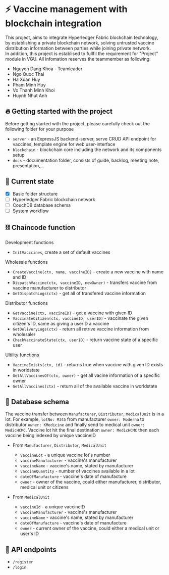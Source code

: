 # :zap: Vaccine management with blockchain integration 
This project, aims to integrate Hyperledger Fabric blockchain technology, by establishing a private blockchain network, solving untrusted vaccine distribution information between parties while joining private network.\
In addition, this project is establised to fullfil the requirement for "Project" module in VGU. All infomation reserves the teammember as following:
* Nguyen Dang Khoa - Teamleader
* Ngo Quoc Thai
* Ha Xuan Huy
* Pham Minh Huy
* Vo Thanh Minh Khoi
* Huynh Nhut Anh

## :fire: Getting started with the project
Before getting started with the project, please carefully check out the following folder for your purpose
* ```server``` - an ExpressJS backend-server, serve CRUD API endpoint for vaccines, template engine for web user-interface
* ```blockchain``` - blockchain core including the network and its components setup
* ```docs``` - documentation folder, consists of guide, backlog, meeting note, presentation,...

## :dizzy: Current state
- [x] Basic folder structure
- [ ] Hyperledger Fabric blockchain network
- [ ] CouchDB database schema
- [ ] System workflow

## ⛓️ Chaincode function

Development functions
* ```InitVacccines```, create a set of default vaccines

Wholesale functions
* ```CreateVaccine(ctx, name, vaccineID)``` - create a new vaccine with name and ID
* ```DispatchVaccine(ctx, vaccineID, newOwner)``` - transfers vaccine from vaccine manufacturer to distributor
* ```GetDispatchLogs(ctx)``` - get all of transfered vaccine information 

Distributor functions
* ```GetVaccine(ctx, vaccineID)``` - get a vaccine with given ID
* ```VaccinateCitizen(ctx, vaccineID, userID)``` - vaccinate the given citizen's ID, same as giving a userID a vaccine
* ```GetDeliveryLogs(ctx)``` - return all retrive vaccine information from wholesaler
* ```CheckVaccinateState(ctx, userID)``` - return vaccine state of a specific user

Ultility functions
* ```VaccineExists(ctx, id)``` - returns true when vaccine with given ID exists in worldstate
* ```GetAllVaccinesOf(ctx, owner)``` - get all vacine information of a specific owner
* ```GetAllVaccines(ctx)``` - return all of the available vaccine in worldstate

## 📖 Database schema
The vaccine transfer between ```Manufacturer```, ```Distributor```, ```MedicalUnit``` is in a lot. 
For example, ```lotNo: M345``` from manufacturer ```owner: Moderna``` to distributor ```owner: KMedicine``` and finally send to medical unit ```owner: MedicHCMC```.
Vaccine lot hit the final destination ```owner: MedicHCMC``` then each vaccine being indexed by unique vaccineID
* From ```Manufacturer```, ```Distributor```, ```MedicalUnit``` 

  * ```vaccineLot``` - a unique vaccine lot's number
  * ```vaccineManufacturer``` - vaccine's manufacturer
  * ```vaccineName``` - vaccine's name, stated by manufacturer
  * ```vaccineQuantity``` - number of vaccines available in a lot
  * ```dateOfManufacture``` - vaccine's date of manufacture 
  * ```owner``` - owner of the vaccine, could either manufacturer, distributor, medical unit or citizens

* From ```MedicalUnit```

  * ```vaccineId``` - a unique vaccineID
  * ```vaccineManufacturer``` - vaccine's manufacturer
  * ```vaccineName``` - vaccine's name, stated by manufacturer
  * ```dateOfManufacture``` - vaccine's date of manufacture 
  * ```owner``` - current owner of the vaccine, could either a medical unit or user's ID


## 📖 API endpoints

* ```/register```
* ```/login```
